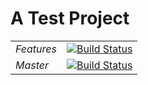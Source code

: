 # A Test Project
| | |
|-|-|
|   _Features_   |   [![Build Status](https://travis-ci.com/anikde/Combined-project.svg?branch=feature%2FmatrixOperations)](https://travis-ci.com/anikde/Combined-project)   |
| _Master_ | [![Build Status](https://travis-ci.com/anikde/Combined-project.svg?branch=master)](https://travis-ci.com/anikde/Combined-project) |
